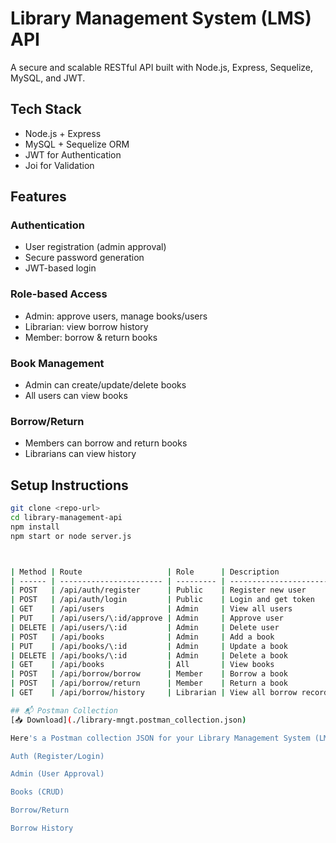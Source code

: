 #  Library Management System (LMS) API

A secure and scalable RESTful API built with Node.js, Express, Sequelize, MySQL, and JWT.

## Tech Stack
- Node.js + Express
- MySQL + Sequelize ORM
- JWT for Authentication
- Joi for Validation

## Features

### Authentication
- User registration (admin approval)
- Secure password generation
- JWT-based login

### Role-based Access
- Admin: approve users, manage books/users
- Librarian: view borrow history
- Member: borrow & return books

###  Book Management
- Admin can create/update/delete books
- All users can view books

###  Borrow/Return
- Members can borrow and return books
- Librarians can view history

##  Setup Instructions

```bash
git clone <repo-url>
cd library-management-api
npm install
npm start or node server.js



| Method | Route                   | Role      | Description             |
| ------ | ----------------------- | --------- | ----------------------- |
| POST   | /api/auth/register      | Public    | Register new user       |
| POST   | /api/auth/login         | Public    | Login and get token     |
| GET    | /api/users              | Admin     | View all users          |
| PUT    | /api/users/\:id/approve | Admin     | Approve user            |
| DELETE | /api/users/\:id         | Admin     | Delete user             |
| POST   | /api/books              | Admin     | Add a book              |
| PUT    | /api/books/\:id         | Admin     | Update a book           |
| DELETE | /api/books/\:id         | Admin     | Delete a book           |
| GET    | /api/books              | All       | View books              |
| POST   | /api/borrow/borrow      | Member    | Borrow a book           |
| POST   | /api/borrow/return      | Member    | Return a book           |
| GET    | /api/borrow/history     | Librarian | View all borrow records |

## 📬 Postman Collection
[📥 Download](./library-mngt.postman_collection.json)

Here's a Postman collection JSON for your Library Management System (LMS) API, including:

Auth (Register/Login)

Admin (User Approval)

Books (CRUD)

Borrow/Return

Borrow History

